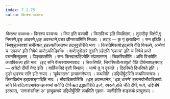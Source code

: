 ```yaml
---
index: 7.2.75
sutra: किरश्च पञ्चभ्यः

---
```

_किरश्च पञ्चभ्यः_ - किरश्च पञ्चभ्यः । किर इति पञ्चमी । किरादिभ्य इति विवक्षितम् । तुदादौकृ विक्षेपे॑,गृ निगरणे॑,दृङ् आदरणे॑,धृङ् अवस्थाने॑,प्रच्छ ज्ञीप्साया॑मिति स्थिताः । तदाह  —  कृ गृ इत्यादिना । सन इडिति ।स्मिपूङ्ञ्जवशां सनी॑त्यतः,इडत्त्यर्ती॑त्यतश्च तदनुवृत्तेरिति भावः । किरतिगिरत्योःइट्सनि वे॑ति विकल्पे, अन्येषां च 'एकाच' इति निषेधे प्राप्तेऽयमिड्विधिः । शब्देन्दुशेखरे तुसनि ग्रहेटति 'एकाच' इति च निषेधे प्राप्ते वचनमित्युक्तम् । पिपृच्छषतीति । सनः कित्त्वात्ग्रहिज्ये॑ति संप्रसारणम् । चिकरिषतीति ।अचि विभाषे॑ति लत्वविकल्प इति भावः ।इट् सनि वे॑त्यस्यायमपवादः । चिकरिषति, जिगरिषतीत्यत्रवृतो वे॑ति दीर्घमाशङ्क्याह —  अत्रेटो दीर्घो नेष्ट इति । वार्तिकमिदं वृत्तौ स्थितम् । भाष्ये तु न दृश्यते । दिदरिषते दिधरिषते इति । दृङो धृङश्च सनि इटि रूपम् । 'पूर्ववत्सनः' इत्यात्मनेपदम् । कथमिति ।उद्दिधीर्षुटरिति कथमित्यन्वयः । किरादित्वेन इट्प्रसङ्गादिति भावः । भौवादिकयोरिति ।धृङ् अवस्थानेट, 'धृञ् धारणे' इत्यनयोर्भौवादिकयोः सनि किरादित्वाऽभावेअज्झनगमां सनी॑ति दीर्घेऋत इद्धातो॑रिति इत्त्वे, रपरत्वे,हलि चे॑ति दीर्घे, षत्वे, उद्दिधीर्ष इत्स्मात्, 'सनाशंसभिक्ष उः' इत्युप्रत्यये उद्दिधीर्षुरिति रूपमिति गृहाण- जानीहीति शङ्ककं प्रत्युत्तरम् ।